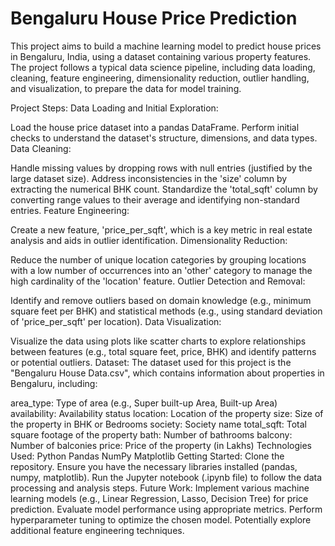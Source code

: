 # Bengaluru House Price Prediction
This project aims to build a machine learning model to predict house prices in Bengaluru, India, using a dataset containing various property features. The project follows a typical data science pipeline, including data loading, cleaning, feature engineering, dimensionality reduction, outlier handling, and visualization, to prepare the data for model training.

Project Steps:
Data Loading and Initial Exploration:

Load the house price dataset into a pandas DataFrame.
Perform initial checks to understand the dataset's structure, dimensions, and data types.
Data Cleaning:

Handle missing values by dropping rows with null entries (justified by the large dataset size).
Address inconsistencies in the 'size' column by extracting the numerical BHK count.
Standardize the 'total_sqft' column by converting range values to their average and identifying non-standard entries.
Feature Engineering:

Create a new feature, 'price_per_sqft', which is a key metric in real estate analysis and aids in outlier identification.
Dimensionality Reduction:

Reduce the number of unique location categories by grouping locations with a low number of occurrences into an 'other' category to manage the high cardinality of the 'location' feature.
Outlier Detection and Removal:

Identify and remove outliers based on domain knowledge (e.g., minimum square feet per BHK) and statistical methods (e.g., using standard deviation of 'price_per_sqft' per location).
Data Visualization:

Visualize the data using plots like scatter charts to explore relationships between features (e.g., total square feet, price, BHK) and identify patterns or potential outliers.
Dataset:
The dataset used for this project is the "Bengaluru House Data.csv", which contains information about properties in Bengaluru, including:

area_type: Type of area (e.g., Super built-up Area, Built-up Area)
availability: Availability status
location: Location of the property
size: Size of the property in BHK or Bedrooms
society: Society name
total_sqft: Total square footage of the property
bath: Number of bathrooms
balcony: Number of balconies
price: Price of the property (in Lakhs)
Technologies Used:
Python
Pandas
NumPy
Matplotlib
Getting Started:
Clone the repository.
Ensure you have the necessary libraries installed (pandas, numpy, matplotlib).
Run the Jupyter notebook (.ipynb file) to follow the data processing and analysis steps.
Future Work:
Implement various machine learning models (e.g., Linear Regression, Lasso, Decision Tree) for price prediction.
Evaluate model performance using appropriate metrics.
Perform hyperparameter tuning to optimize the chosen model.
Potentially explore additional feature engineering techniques.
